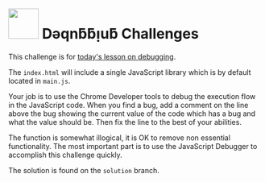 # <img src="https://cloud.githubusercontent.com/assets/7833470/10423298/ea833a68-7079-11e5-84f8-0a925ab96893.png" width="60">  Dǝqnƃƃᴉuƃ Challenges

This challenge is for [today's lesson on debugging](https://github.com/sf-wdi-24/modules/blob/master/week-02-ajax-and-js-objects/day-01/module-01/readme.md).

The `index.html` will include a single JavaScript library which is by default located in `main.js`.

Your job is to use the Chrome Developer tools to debug the execution flow in the JavaScript code. When you find a bug, add a comment on the line above the bug showing the current value of the code which has a bug and what the value should be. Then fix the line to the best of your abilities.

The function is somewhat illogical, it is OK to remove non essential functionality. The most important part is to use the JavaScript Debugger to accomplish this challenge quickly.

The solution is found on the `solution` branch.

